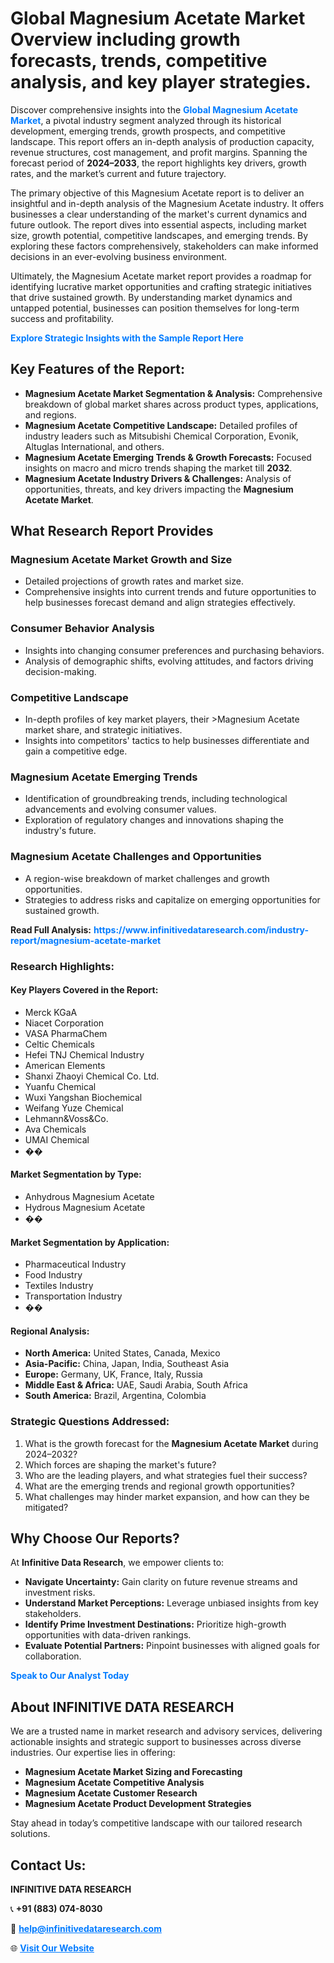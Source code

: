 <h1>Global Magnesium Acetate Market Overview including growth forecasts, trends, competitive analysis, and key player strategies.</h1>
<p>
Discover comprehensive insights into the 
<a href="https://www.infinitivedataresearch.com/industry-report/magnesium-acetate-market" rel="dofollow" style="color: #007BFF; text-decoration: none;"><strong>Global Magnesium Acetate Market</strong></a>, a pivotal industry segment analyzed through its historical development, emerging trends, growth prospects, and competitive landscape. This report offers an in-depth analysis of production capacity, revenue structures, cost management, and profit margins. Spanning the forecast period of <strong>2024–2033</strong>, the report highlights key drivers, growth rates, and the market’s current and future trajectory.
</p>
<p>
The primary objective of this Magnesium Acetate report is to deliver an insightful and in-depth analysis of the Magnesium Acetate industry. It offers businesses a clear understanding of the market's current dynamics and future outlook. The report dives into essential aspects, including market size, growth potential, competitive landscapes, and emerging trends. By exploring these factors comprehensively, stakeholders can make informed decisions in an ever-evolving business environment.
</p>
<p>
Ultimately, the Magnesium Acetate market report provides a roadmap for identifying lucrative market opportunities and crafting strategic initiatives that drive sustained growth. By understanding market dynamics and untapped potential, businesses can position themselves for long-term success and profitability.
</p>
<p>
<a href="https://www.infinitivedataresearch.com/request-sample/reportId=107908" style="color: #007BFF; text-decoration: none;"><strong>Explore Strategic Insights with the Sample Report Here</strong></a>
</p>

<h2>Key Features of the Report:</h2>
<ul>
<li><strong>Magnesium Acetate Market Segmentation & Analysis:</strong> Comprehensive breakdown of global market shares across product types, applications, and regions.</li>
<li><strong>Magnesium Acetate Competitive Landscape:</strong> Detailed profiles of industry leaders such as Mitsubishi Chemical Corporation, Evonik, Altuglas International, and others.</li>
<li><strong>Magnesium Acetate Emerging Trends & Growth Forecasts:</strong> Focused insights on macro and micro trends shaping the market till <strong>2032</strong>.</li>
<li><strong>Magnesium Acetate Industry Drivers & Challenges:</strong> Analysis of opportunities, threats, and key drivers impacting the <strong>Magnesium Acetate Market</strong>.</li>
</ul>

<h2>What Research Report Provides</h2>
<h3>Magnesium Acetate Market Growth and Size</h3>
<ul>
<li>Detailed projections of growth rates and market size.</li>
<li>Comprehensive insights into current trends and future opportunities to help businesses forecast demand and align strategies effectively.</li>
</ul>

<h3>Consumer Behavior Analysis</h3>
<ul>
<li>Insights into changing consumer preferences and purchasing behaviors.</li>
<li>Analysis of demographic shifts, evolving attitudes, and factors driving decision-making.</li>
</ul>

<h3>Competitive Landscape</h3>
<ul>
<li>In-depth profiles of key market players, their >Magnesium Acetate market share, and strategic initiatives.</li>
<li>Insights into competitors' tactics to help businesses differentiate and gain a competitive edge.</li>
</ul>

<h3>Magnesium Acetate Emerging Trends</h3>
<ul>
<li>Identification of groundbreaking trends, including technological advancements and evolving consumer values.</li>
<li>Exploration of regulatory changes and innovations shaping the industry's future.</li>
</ul>

<h3>Magnesium Acetate Challenges and Opportunities</h3>
<ul>
<li>A region-wise breakdown of market challenges and growth opportunities.</li>
<li>Strategies to address risks and capitalize on emerging opportunities for sustained growth.</li>
</ul>
<p><strong>Read Full Analysis:</strong> <a href="https://www.infinitivedataresearch.com/industry-report/magnesium-acetate-market" rel="dofollow" style="color: #007BFF; text-decoration: none;"><strong>https://www.infinitivedataresearch.com/industry-report/magnesium-acetate-market</strong></a></p>
<h3>Research Highlights:</h3>
<h4>Key Players Covered in the Report:</h4>
<ul><li>Merck KGaA</li><li>Niacet Corporation</li><li>VASA PharmaChem</li><li>Celtic Chemicals</li><li>Hefei TNJ Chemical Industry</li><li>American Elements</li><li>Shanxi Zhaoyi Chemical Co. Ltd.</li><li>Yuanfu Chemical</li><li>Wuxi Yangshan Biochemical</li><li>Weifang Yuze Chemical</li><li>Lehmann&amp;Voss&amp;Co.</li><li>Ava Chemicals</li><li>UMAI Chemical</li><li>��</li></ul>
<h4>Market Segmentation by Type:</h4>
<ul><li>Anhydrous Magnesium Acetate</li><li>Hydrous Magnesium Acetate</li><li>��</li></ul>
<h4>Market Segmentation by Application:</h4>
<ul><li>Pharmaceutical Industry</li><li>Food Industry</li><li>Textiles Industry</li><li>Transportation Industry</li><li>��</li></ul>

<h4>Regional Analysis:</h4>
<ul>
<li><strong>North America:</strong> United States, Canada, Mexico</li>
<li><strong>Asia-Pacific:</strong> China, Japan, India, Southeast Asia</li>
<li><strong>Europe:</strong> Germany, UK, France, Italy, Russia</li>
<li><strong>Middle East & Africa:</strong> UAE, Saudi Arabia, South Africa</li>
<li><strong>South America:</strong> Brazil, Argentina, Colombia</li>
</ul>

<h3>Strategic Questions Addressed:</h3>
<ol>
<li>What is the growth forecast for the <strong>Magnesium Acetate Market</strong> during 2024–2032?</li>
<li>Which forces are shaping the market's future?</li>
<li>Who are the leading players, and what strategies fuel their success?</li>
<li>What are the emerging trends and regional growth opportunities?</li>
<li>What challenges may hinder market expansion, and how can they be mitigated?</li>
</ol>

<h2>Why Choose Our Reports?</h2>
<p>At <strong>Infinitive Data Research</strong>, we empower clients to:</p>
<ul>
<li><strong>Navigate Uncertainty:</strong> Gain clarity on future revenue streams and investment risks.</li>
<li><strong>Understand Market Perceptions:</strong> Leverage unbiased insights from key stakeholders.</li>
<li><strong>Identify Prime Investment Destinations:</strong> Prioritize high-growth opportunities with data-driven rankings.</li>
<li><strong>Evaluate Potential Partners:</strong> Pinpoint businesses with aligned goals for collaboration.</li>
</ul>
<p><a href="https://www.infinitivedataresearch.com/industry-report/magnesium-acetate-market" rel="dofollow" style="color: #007BFF; text-decoration: none;"><strong>Speak to Our Analyst Today</strong></a></p>

<h2>About INFINITIVE DATA RESEARCH</h2>
<p>We are a trusted name in market research and advisory services, delivering actionable insights and strategic support to businesses across diverse industries. Our expertise lies in offering:</p>
<ul>
<li><strong>Magnesium Acetate Market Sizing and Forecasting</strong></li>
<li><strong>Magnesium Acetate Competitive Analysis</strong></li>
<li><strong>Magnesium Acetate Customer Research</strong></li>
<li><strong>Magnesium Acetate Product Development Strategies</strong></li>
</ul>
<p>Stay ahead in today’s competitive landscape with our tailored research solutions.</p>

<h2>Contact Us:</h2>
<p><strong>INFINITIVE DATA RESEARCH</strong></p>
<p>📞 <strong>+91 (883) 074-8030</strong></p>
<p>📧 <strong><a href="mailto:help@infinitivedataresearch.com" style="color: #007BFF;">help@infinitivedataresearch.com</a></strong></p>
<p>🌐 <strong><a href="https://www.infinitivedataresearch.com" rel="dofollow" style="color: #007BFF;">Visit Our Website</a></strong></p>